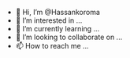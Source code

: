 - 👋 Hi, I’m @Hassankoroma
- 👀 I’m interested in ...
- 🌱 I’m currently learning ...
- 💞️ I’m looking to collaborate on ...
- 📫 How to reach me ...

<!---
Hassankoroma/Hassankoroma is a ✨ special ✨ repository because its `README.md` (this file) appears on your GitHub profile.
You can click the Preview link to take a look at your changes.
--->

